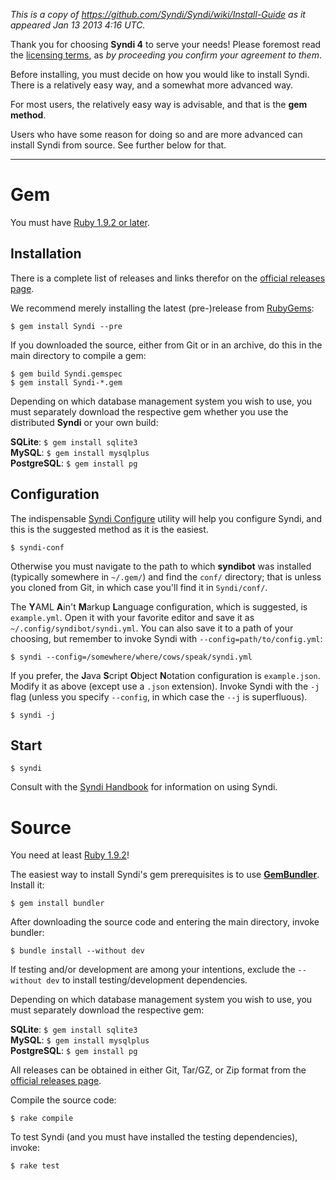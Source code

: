 *This is a copy of https://github.com/Syndi/Syndi/wiki/Install-Guide as it appeared Jan 13 2013 4:16 UTC.*

Thank you for choosing **Syndi 4** to serve your needs! Please foremost read the [licensing terms](/Syndi/Syndi/wiki/License), as *by proceeding you confirm your agreement to them*.

Before installing, you must decide on how you would like to install Syndi. There is a relatively easy way, and a somewhat more advanced way.

For most users, the relatively easy way is advisable, and that is the **gem method**.

Users who have some reason for doing so and are more advanced can install Syndi from source. See further below for that.

---

# Gem

You must have [Ruby 1.9.2 or later](http://www.ruby-lang.org).

## Installation

There is a complete list of releases and links therefor on the [official releases page](http://syndi.syndiproj.org/releases.html).

We recommend merely installing the latest (pre-)release from [RubyGems](https://rubygems.org/gems/Syndi):

    $ gem install Syndi --pre

If you downloaded the source, either from Git or in an archive, do this in the main directory to compile a gem:

    $ gem build Syndi.gemspec
    $ gem install Syndi-*.gem

Depending on which database management system you wish to use, you must separately download the respective gem whether you use the distributed **Syndi** or your own build:

**SQLite**: `$ gem install sqlite3`  
**MySQL**: `$ gem install mysqlplus`  
**PostgreSQL**: `$ gem install pg`

## Configuration

The indispensable [Syndi Configure](/Syndi/Syndi/wiki/Syndi-Configure) utility will help you configure Syndi, and this is the suggested method as it is the easiest.

    $ syndi-conf

Otherwise you must navigate to the path to which **syndibot** was installed (typically somewhere in `~/.gem/`) and find the `conf/` directory; that is unless you cloned from Git, in which case you'll find it in `Syndi/conf/`.

The **Y**AML **A**in't **M**arkup **L**anguage configuration, which is suggested, is `example.yml`. Open it with your favorite editor and save it as `~/.config/syndibot/syndi.yml`. You can also save it to a path of your choosing, but remember to invoke Syndi with `--config=path/to/config.yml`:

    $ syndi --config=/somewhere/where/cows/speak/syndi.yml

If you prefer, the **J**ava **S**cript **O**bject **N**otation configuration is `example.json`. Modify it as above (except use a `.json` extension). Invoke Syndi with the `-j` flag (unless you specify `--config`, in which case the `--j` is superfluous).

    $ syndi -j

## Start

    $ syndi

Consult with the [Syndi Handbook](/Syndi/Syndi/wiki/Syndi-Handbook) for information on using Syndi.

# Source

You need at least [Ruby 1.9.2](http://www.ruby-lang.org)!

The easiest way to install Syndi's gem prerequisites is to use [**GemBundler**](https://rubygems.org/gems/bundler). Install it:

    $ gem install bundler

After downloading the source code and entering the main directory, invoke bundler:

    $ bundle install --without dev

If testing and/or development are among your intentions, exclude the `--without dev` to install testing/development dependencies.

Depending on which database management system you wish to use, you must separately download the respective gem:

**SQLite**: `$ gem install sqlite3`  
**MySQL**: `$ gem install mysqlplus`  
**PostgreSQL**: `$ gem install pg`

All releases can be obtained in either Git, Tar/GZ, or Zip format from the [official releases page](http://syndi.syndiproj.org/releases.html).

Compile the source code:

    $ rake compile

To test Syndi (and you must have installed the testing dependencies), invoke:

    $ rake test
